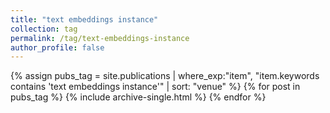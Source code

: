 ```yaml
---
title: "text embeddings instance"
collection: tag
permalink: /tag/text-embeddings-instance
author_profile: false
---
```

{% assign pubs_tag = site.publications | where_exp:"item", "item.keywords contains 'text embeddings instance'" | sort: "venue" %}
{% for post in pubs_tag %}
  {% include archive-single.html %}
{% endfor %}